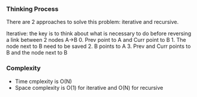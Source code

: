### Thinking Process

There are 2 approaches to solve this problem: iterative and recursive.

Iterative: the key is to think about what is necessary to do before reversing a link between 2 nodes A->B
0. Prev point to A and Curr point to B 1. The node next to B need to be saved 2. B points to A
3. Prev and Curr points to B and the node next to B

### Complexity

* Time cmplexity is O(N)
* Space complexity is O(1) for iterative and O(N) for recursive
